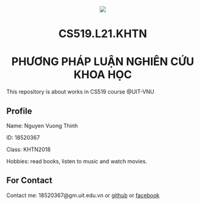
<p align="center">
  <a href="https://www.uit.edu.vn/"><img src="https://www.uit.edu.vn/sites/vi/files/banner.png"></a>
  <h1 align= "center"><strong>    CS519.L21.KHTN</strong> </h1>
    <h1 align= "center"><strong>   PHƯƠNG PHÁP LUẬN NGHIÊN CỨU KHOA HỌC</strong> </h1>
</p>
This repository is about works in CS519 course @UIT-VNU

## Profile
<p>Name: Nguyen Vuong Thinh</p>
<p>ID: 18520367</p>
<p>Class: KHTN2018</p>
<p>Hobbies: read books, listen to music and watch movies.
  
## For Contact
<p>Contact me: 18520367@gm.uit.edu.vn or <a href="https://github.com/ThinhNguyen209">github</a> or <a href="https://www.facebook.com/thinhvnuit">facebook</a></p>

